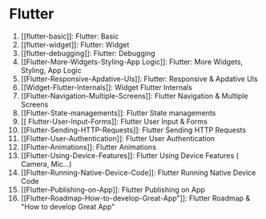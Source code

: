 # Flutter
1. [[flutter-basic]]: Flutter: Basic 
2. [[flutter-widget]]: Flutter: Widget
3. [[flutter-debugging]]: Flutter: Debugging
4. [[Flutter-More-Widgets-Styling-App Logic]]: Flutter: More Widgets, Styling, App Logic
5. [[Flutter-Responsive-Apdative-UIs]]: Flutter: Responsive & Apdative UIs
6. [[Widget-Flutter-Internals]]: Widget Flutter Internals
7. [[Flutter-Navigation-Multiple-Screens]]: Flutter Navigation & Multiple Screens
8. [[Flutter-State-managements]]: Flutter State managements
9. [[ Flutter-User-Input-Forms]]: Flutter User Input & Forms
10. [[Flutter-Sending-HTTP-Requests]]: Flutter Sending HTTP Requests
11. [[Flutter-User-Authentication]]: Flutter User Authentication
12. [[Flutter-Animations]]: Flutter Animations
13. [[Flutter-Using-Device-Features]]: Flutter Using Device Features ( Camera, Mic...)
14. [[Flutter-Running-Native-Device-Code]]: Flutter Running Native Device Code
15. [[Flutter-Publishing-on-App]]: Flutter Publishing on App
16. [[Flutter-Roadmap-How-to-develop-Great-App"]]: Flutter Roadmap & "How to develop Great App"